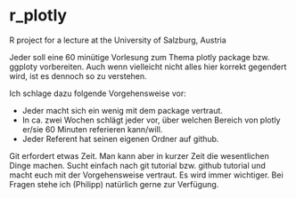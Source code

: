 # r_plotly
R project for a lecture at the University of Salzburg, Austria

Jeder soll eine 60 minütige Vorlesung zum Thema plotly package bzw. ggploty vorbereiten. Auch wenn vielleicht nicht alles hier korrekt gegendert wird, ist es dennoch so zu verstehen.

Ich schlage dazu folgende Vorgehensweise vor:

* Jeder macht sich ein wenig mit dem package vertraut.
* In ca. zwei Wochen schlägt jeder vor, über welchen Bereich von plotly er/sie 60 Minuten referieren kann/will.
* Jeder Referent hat seinen eigenen Ordner auf github.

Git erfordert etwas Zeit. Man kann aber in kurzer Zeit die wesentlichen Dinge machen. Sucht einfach nach git tutorial bzw. github tutorial und macht euch mit der Vorgehensweise vertraut. Es wird immer wichtiger.
Bei Fragen stehe ich (Philipp) natürlich gerne zur Verfügung.
